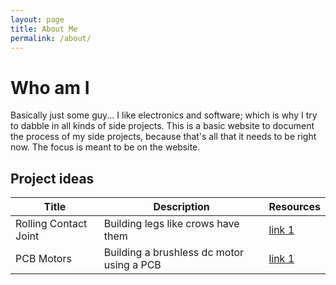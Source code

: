 ```yaml
---
layout: page
title: About Me
permalink: /about/
---
```


# Who am I 

Basically just some guy...
I like electronics and software; which is why I try to dabble in all kinds of side projects.
This is a basic website to document the process of my side projects, because that's all that it needs to be right now.
The focus is meant to be on the website.

## Project ideas

| Title    | Description    | Resources    |
|---------------- | --------------- | --------------- |
| Rolling Contact Joint | Building legs like crows have them | [link 1](https://www.youtube.com/watch?v=TQiLLcumqDw) |
| PCB Motors | Building a brushless dc motor using a PCB | [link 1](https://www.youtube.com/watch?v=NX7GHqq28uU) |

